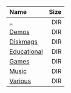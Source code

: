|Name|Size|
|:---|---:|
|[..](../index.html)|DIR|
|[Demos](Demos/index.html)|DIR|
|[Diskmags](Diskmags/index.html)|DIR|
|[Educational](Educational/index.html)|DIR|
|[Games](Games/index.html)|DIR|
|[Music](Music/index.html)|DIR|
|[Various](Various/index.html)|DIR|
